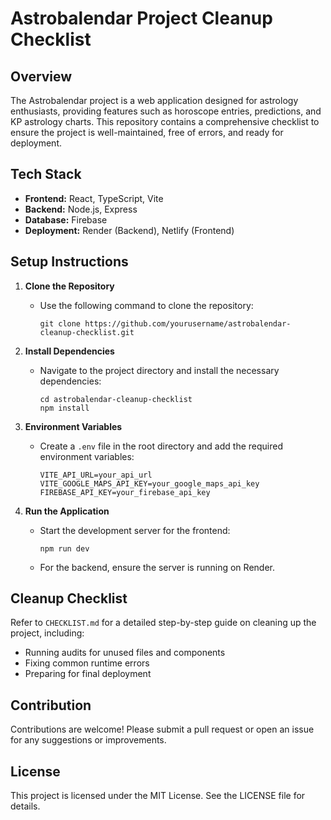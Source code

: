 # Astrobalendar Project Cleanup Checklist

## Overview
The Astrobalendar project is a web application designed for astrology enthusiasts, providing features such as horoscope entries, predictions, and KP astrology charts. This repository contains a comprehensive checklist to ensure the project is well-maintained, free of errors, and ready for deployment.

## Tech Stack
- **Frontend:** React, TypeScript, Vite
- **Backend:** Node.js, Express
- **Database:** Firebase
- **Deployment:** Render (Backend), Netlify (Frontend)

## Setup Instructions
1. **Clone the Repository**
   - Use the following command to clone the repository:
     ```
     git clone https://github.com/yourusername/astrobalendar-cleanup-checklist.git
     ```

2. **Install Dependencies**
   - Navigate to the project directory and install the necessary dependencies:
     ```
     cd astrobalendar-cleanup-checklist
     npm install
     ```

3. **Environment Variables**
   - Create a `.env` file in the root directory and add the required environment variables:
     ```
     VITE_API_URL=your_api_url
     VITE_GOOGLE_MAPS_API_KEY=your_google_maps_api_key
     FIREBASE_API_KEY=your_firebase_api_key
     ```

4. **Run the Application**
   - Start the development server for the frontend:
     ```
     npm run dev
     ```
   - For the backend, ensure the server is running on Render.

## Cleanup Checklist
Refer to `CHECKLIST.md` for a detailed step-by-step guide on cleaning up the project, including:
- Running audits for unused files and components
- Fixing common runtime errors
- Preparing for final deployment

## Contribution
Contributions are welcome! Please submit a pull request or open an issue for any suggestions or improvements.

## License
This project is licensed under the MIT License. See the LICENSE file for details.